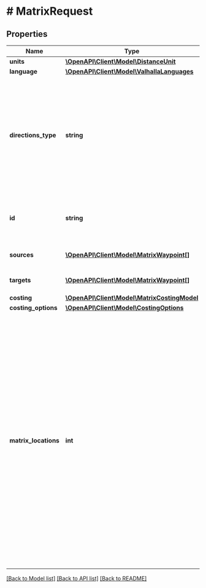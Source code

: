# # MatrixRequest

## Properties

Name | Type | Description | Notes
------------ | ------------- | ------------- | -------------
**units** | [**\OpenAPI\Client\Model\DistanceUnit**](DistanceUnit.md) |  | [optional]
**language** | [**\OpenAPI\Client\Model\ValhallaLanguages**](ValhallaLanguages.md) |  | [optional]
**directions_type** | **string** | The level of directional narrative to include. Locations and times will always be returned, but narrative generation verbosity can be controlled with this parameter. | [optional] [default to 'instructions']
**id** | **string** | An identifier to disambiguate requests (echoed by the server). | [optional]
**sources** | [**\OpenAPI\Client\Model\MatrixWaypoint[]**](MatrixWaypoint.md) | The list of starting locations |
**targets** | [**\OpenAPI\Client\Model\MatrixWaypoint[]**](MatrixWaypoint.md) | The list of ending locations |
**costing** | [**\OpenAPI\Client\Model\MatrixCostingModel**](MatrixCostingModel.md) |  |
**costing_options** | [**\OpenAPI\Client\Model\CostingOptions**](CostingOptions.md) |  | [optional]
**matrix_locations** | **int** | Only applicable to one-to-many or many-to-one requests. This defaults to all locations. When specified explicitly, this option allows a partial result to be returned. This is basically equivalent to \&quot;find the closest/best locations out of the full set.\&quot; This can have a dramatic improvement for large requests. | [optional]

[[Back to Model list]](../../README.md#models) [[Back to API list]](../../README.md#endpoints) [[Back to README]](../../README.md)
